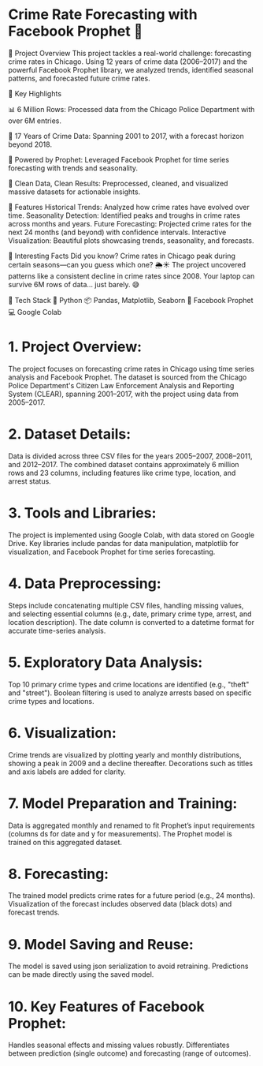 # Crime Rate Forecasting with Facebook Prophet 🔎
📝 Project Overview
This project tackles a real-world challenge: forecasting crime rates in Chicago. Using 12 years of crime data (2006–2017) and the powerful Facebook Prophet library, we analyzed trends, identified seasonal patterns, and forecasted future crime rates.

🎯 Key Highlights

📊 6 Million Rows: Processed data from the Chicago Police Department with over 6M entries.

📅 17 Years of Crime Data: Spanning 2001 to 2017, with a forecast horizon beyond 2018.

🔮 Powered by Prophet: Leveraged Facebook Prophet for time series forecasting with trends and seasonality.

🌟 Clean Data, Clean Results: Preprocessed, cleaned, and visualized massive datasets for actionable insights.

🚀 Features
Historical Trends: Analyzed how crime rates have evolved over time.
Seasonality Detection: Identified peaks and troughs in crime rates across months and years.
Future Forecasting: Projected crime rates for the next 24 months (and beyond) with confidence intervals.
Interactive Visualization: Beautiful plots showcasing trends, seasonality, and forecasts.

📌 Interesting Facts
Did you know?
Crime rates in Chicago peak during certain seasons—can you guess which one? 🌦️☀️
The project uncovered patterns like a consistent decline in crime rates since 2008.
Your laptop can survive 6M rows of data… just barely. 😅

🔧 Tech Stack
🐍 Python
📦 Pandas, Matplotlib, Seaborn
🔮 Facebook Prophet
💻 Google Colab

# 1. Project Overview:
The project focuses on forecasting crime rates in Chicago using time series analysis and Facebook Prophet.
The dataset is sourced from the Chicago Police Department's Citizen Law Enforcement Analysis and Reporting System (CLEAR), spanning 2001–2017, with the project using data from 2005–2017.

# 2. Dataset Details:
Data is divided across three CSV files for the years 2005–2007, 2008–2011, and 2012–2017.
The combined dataset contains approximately 6 million rows and 23 columns, including features like crime type, location, and arrest status.

# 3. Tools and Libraries:
The project is implemented using Google Colab, with data stored on Google Drive.
Key libraries include pandas for data manipulation, matplotlib for visualization, and Facebook Prophet for time series forecasting.

# 4. Data Preprocessing:
Steps include concatenating multiple CSV files, handling missing values, and selecting essential columns (e.g., date, primary crime type, arrest, and location description).
The date column is converted to a datetime format for accurate time-series analysis.

# 5. Exploratory Data Analysis:
Top 10 primary crime types and crime locations are identified (e.g., "theft" and "street").
Boolean filtering is used to analyze arrests based on specific crime types and locations.

# 6. Visualization:
Crime trends are visualized by plotting yearly and monthly distributions, showing a peak in 2009 and a decline thereafter.
Decorations such as titles and axis labels are added for clarity.

# 7. Model Preparation and Training:
Data is aggregated monthly and renamed to fit Prophet’s input requirements (columns ds for date and y for measurements).
The Prophet model is trained on this aggregated dataset.

# 8. Forecasting:
The trained model predicts crime rates for a future period (e.g., 24 months).
Visualization of the forecast includes observed data (black dots) and forecast trends.

# 9. Model Saving and Reuse:
The model is saved using json serialization to avoid retraining.
Predictions can be made directly using the saved model.

# 10. Key Features of Facebook Prophet:
Handles seasonal effects and missing values robustly.
Differentiates between prediction (single outcome) and forecasting (range of outcomes).


